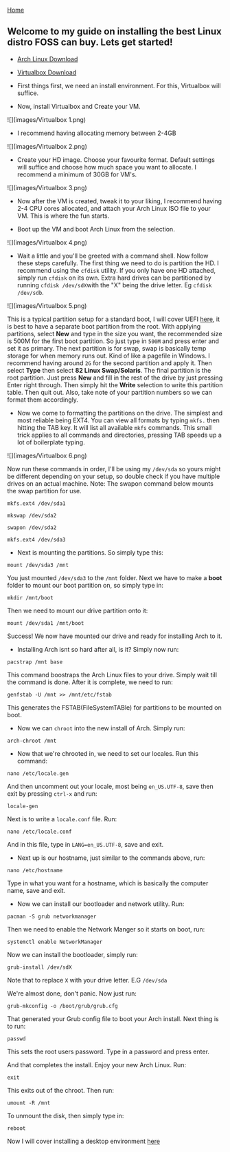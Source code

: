 [Home](index.md)

## Welcome to my guide on installing the best Linux distro FOSS can buy. Lets get started!
* [Arch Linux Download](https://www.archlinux.org/download/)
* [Virtualbox Download](https://www.virtualbox.org/wiki/Downloads)


* First things first, we need an install environment. For this, Virtualbox will suffice.

* Now, install Virtualbox and Create your VM.

![](images/Virtualbox 1.png)

* I recommend having allocating memory between 2-4GB

![](images/Virtualbox 2.png)

* Create your HD image. Choose your favourite format. Default settings will suffice and choose how much space you want to allocate. I recommend a minimum of 30GB for VM's.

![](images/Virtualbox 3.png)

* Now after the VM is created, tweak it to your liking, I recommend having 2-4 CPU cores allocated, and attach your Arch Linux ISO file to your VM. This is where the fun starts.

* Boot up the VM and boot Arch Linux from the selection.

![](images/Virtualbox 4.png)

* Wait a little and you'll be greeted with a command shell. Now follow these steps carefully. The first thing we need to do is partition the HD. I recommend using the `cfdisk` utility. If you only have one HD attached, simply run `cfdisk` on its own. Extra hard drives can be partitioned by running `cfdisk /dev/sdX`with the "X" being the drive letter. Eg `cfdisk /dev/sdb`.

![](images/Virtualbox 5.png)

This is a typical partition setup for a standard boot, I will cover UEFI [here](archefi.md), it is best to have a separate boot partition from the root. With applying partitions, select **New** and type in the size you want, the recommended size is 500M for the first boot partition. So just type in `500M` and press enter and set it as primary. The next partition is for swap, swap is basically temp storage for when memory runs out. Kind of like a pagefile in Windows. I recommend having around `2G` for the second partition and apply it. Then select **Type** then select **82 Linux Swap/Solaris**. The final partition is the root partition. Just press **New** and fill in the rest of the drive by just pressing Enter right through. Then simply hit the **Write** selection to write this partition table. Then quit out. Also, take note of your partition numbers so we can format them accordingly.

* Now we come to formatting the partitions on the drive. The simplest and most reliable being EXT4. You can view all formats by typing `mkfs.` then hitting the TAB key. It will list all available `mkfs` commands. This small trick applies to all commands and directories, pressing TAB speeds up a lot of boilerplate typing.

![](images/Virtualbox 6.png)

Now run these commands in order, I'll be using my `/dev/sda` so yours might be different depending on your setup, so double check if you have multiple drives on an actual machine. Note: The swapon command below mounts the swap partition for use.

```
mkfs.ext4 /dev/sda1

mkswap /dev/sda2

swapon /dev/sda2

mkfs.ext4 /dev/sda3
```

* Next is mounting the partitions. So simply type this:

```
mount /dev/sda3 /mnt
```
You just mounted `/dev/sda3` to the `/mnt` folder. Next we have to make a **boot** folder to mount our boot partition on, so simply type in:
```
mkdir /mnt/boot
```
Then we need to mount our drive partition onto it:
```
mount /dev/sda1 /mnt/boot
```
Success! We now have mounted our drive and ready for installing Arch to it.

* Installing Arch isnt so hard after all, is it? Simply now run:

```
pacstrap /mnt base
```
This command boostraps the Arch Linux files to your drive. Simply wait till the command is done. After it is complete, we need to run:
```
genfstab -U /mnt >> /mnt/etc/fstab
```
This generates the FSTAB(FileSystemTABle) for partitions to be mounted on boot.

* Now we can `chroot` into the new install of Arch. Simply run:

```
arch-chroot /mnt
```

* Now that we're chrooted in, we need to set our locales. Run this command:

```
nano /etc/locale.gen
```
And then uncomment out your locale, most being `en_US.UTF-8`, save then exit by pressing `ctrl-x` and run:
```
locale-gen
```
Next is to write a `locale.conf` file. Run:
```
nano /etc/locale.conf
```
And in this file, type in `LANG=en_US.UTF-8`, save and exit.

* Next up is our hostname, just similar to the commands above, run:

```
nano /etc/hostname
```
Type in what you want for a hostname, which is basically the computer name, save and exit.

* Now we can install our bootloader and network utility. Run:

```
pacman -S grub networkmanager
```
Then we need to enable the Network Manger so it starts on boot, run:
```
systemctl enable NetworkManager
```
Now we can install the bootloader, simply run:
```
grub-install /dev/sdX
```
Note that to replace `X` with your drive letter. E.G `/dev/sda`

We're almost done, don't panic. Now just run:
```
grub-mkconfig -o /boot/grub/grub.cfg
```
That generated your Grub config file to boot your Arch install. Next thing is to run:
```
passwd
```
This sets the root users password. Type in a password and press enter.

And that completes the install. Enjoy your new Arch Linux. Run:
```
exit
```
This exits out of the chroot. Then run:
```
umount -R /mnt
```
To unmount the disk, then simply type in:
```
reboot
```

Now I will cover installing a desktop environment [here](archdesktop.md)

